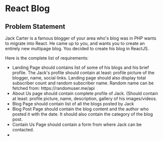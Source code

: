 # React Blog


## Problem Statement

<p>
Jack Carter is a famous blogger of your area who's blog was in PHP wants to migrate into React. He came up to you, and wants you to create an entirely new multipage blog. You decided to create his blog in ReactJS.
</p>

<p>
Here is the complete list of requirements:<br>

<ul>
    <li>Landing Page should contains list of some of his blogs and his brief profile. The Jack's profile should contain at least: profile picture of the blogger, name, social links. Landing page should also display total subscriber count and random subscriber name. Random name can be fetched from: https://randomuser.me/api</li>
    <li>About Us page should contain complete profile of Jack. (Should contain at least: profile picture, name, description, gallery of his images/videos.</li>
    <li>Blog Page should contain list of all the blogs posted by Jack </li>
    <li>Blog Post Page should contain the blog content and the author who posted it with the date. It should also contain the category of the blog post.</li>
    <li>Contain Us Page should contain a form from where Jack can be contacted.</li>
    <li></li>
<ul>
</p>
